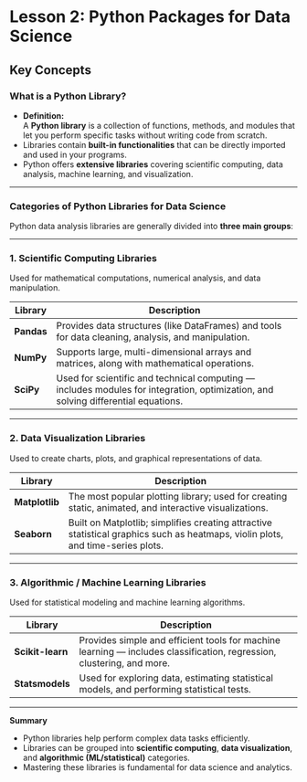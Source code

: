 # Lesson 2: Python Packages for Data Science

## Key Concepts

### What is a Python Library?

- **Definition:**  
  A **Python library** is a collection of functions, methods, and modules that let you perform specific tasks without writing code from scratch.  
- Libraries contain **built-in functionalities** that can be directly imported and used in your programs.  
- Python offers **extensive libraries** covering scientific computing, data analysis, machine learning, and visualization.

---

### Categories of Python Libraries for Data Science

Python data analysis libraries are generally divided into **three main groups**:

---

### 1. **Scientific Computing Libraries**
Used for mathematical computations, numerical analysis, and data manipulation.

| Library | Description |
|----------|--------------|
| **Pandas** | Provides data structures (like DataFrames) and tools for data cleaning, analysis, and manipulation. |
| **NumPy** | Supports large, multi-dimensional arrays and matrices, along with mathematical operations. |
| **SciPy** | Used for scientific and technical computing — includes modules for integration, optimization, and solving differential equations. |

---

### 2. **Data Visualization Libraries**
Used to create charts, plots, and graphical representations of data.

| Library | Description |
|----------|--------------|
| **Matplotlib** | The most popular plotting library; used for creating static, animated, and interactive visualizations. |
| **Seaborn** | Built on Matplotlib; simplifies creating attractive statistical graphics such as heatmaps, violin plots, and time-series plots. |

---

### 3. **Algorithmic / Machine Learning Libraries**
Used for statistical modeling and machine learning algorithms.

| Library | Description |
|----------|--------------|
| **Scikit-learn** | Provides simple and efficient tools for machine learning — includes classification, regression, clustering, and more. |
| **Statsmodels** | Used for exploring data, estimating statistical models, and performing statistical tests. |

---

**Summary**
- Python libraries help perform complex data tasks efficiently.  
- Libraries can be grouped into **scientific computing**, **data visualization**, and **algorithmic (ML/statistical)** categories.  
- Mastering these libraries is fundamental for data science and analytics.



